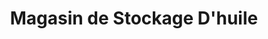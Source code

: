 ---
title: "Magasin de Stockage D'huile"
url: /macenta/magasin-de-stockage-dhuile/
shop: Hofladen
---